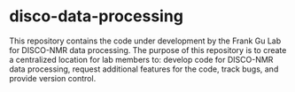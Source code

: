 # disco-data-processing
This repository contains the code under development by the Frank Gu Lab for DISCO-NMR data processing.
The purpose of this repository is to create a centralized location for lab members to: develop code for DISCO-NMR data processing, request additional features for the code, track bugs, and provide version control. 
